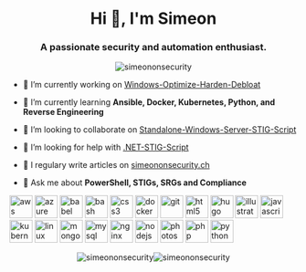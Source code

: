 <h1 align="center">Hi 👋, I'm Simeon</h1>
<h3 align="center">A passionate security and automation enthusiast.</h3>

<p align="center"><img src="https://komarev.com/ghpvc/?username=simeononsecurity" alt="simeononsecurity" /></p>

- 🔭 I’m currently working on [Windows-Optimize-Harden-Debloat](https://github.com/simeononsecurity/Windows-Optimize-Harden-Debloat)

- 🌱 I’m currently learning **Ansible, Docker, Kubernetes, Python, and Reverse Engineering**

- 👯 I’m looking to collaborate on [Standalone-Windows-Server-STIG-Script](https://github.com/simeononsecurity/Standalone-Windows-Server-STIG-Script)

- 🤝 I’m looking for help with [.NET-STIG-Script](https://github.com/simeononsecurity/.NET-STIG-Script)

- 📝 I regulary write articles on [simeononsecurity.ch](https://simeononsecurity.ch)

- 💬 Ask me about **PowerShell, STIGs, SRGs and Compliance**

<p align="left"><img src="https://devicons.github.io/devicon/devicon.git/icons/amazonwebservices/amazonwebservices-original-wordmark.svg" alt="aws" width="40" height="40"/> <img src="https://www.vectorlogo.zone/logos/microsoft_azure/microsoft_azure-icon.svg" alt="azure" width="40" height="40"/> <img src="https://www.vectorlogo.zone/logos/babeljs/babeljs-icon.svg" alt="babel" width="40" height="40"/> <img src="https://www.vectorlogo.zone/logos/gnu_bash/gnu_bash-icon.svg" alt="bash" width="40" height="40"/> <img src="https://devicons.github.io/devicon/devicon.git/icons/css3/css3-original-wordmark.svg" alt="css3" width="40" height="40"/> <img src="https://devicons.github.io/devicon/devicon.git/icons/docker/docker-original-wordmark.svg" alt="docker" width="40" height="40"/> <img src="https://www.vectorlogo.zone/logos/git-scm/git-scm-icon.svg" alt="git" width="40" height="40"/> <img src="https://devicons.github.io/devicon/devicon.git/icons/html5/html5-original-wordmark.svg" alt="html5" width="40" height="40"/> <img src="https://api.iconify.design/logos-hugo.svg" alt="hugo" width="40" height="40"/> <img src="https://www.vectorlogo.zone/logos/adobe_illustrator/adobe_illustrator-icon.svg" alt="illustrator" width="40" height="40"/> <img src="https://devicons.github.io/devicon/devicon.git/icons/javascript/javascript-original.svg" alt="javascript" width="40" height="40"/> <img src="https://www.vectorlogo.zone/logos/kubernetes/kubernetes-icon.svg" alt="kubernetes" width="40" height="40"/> <img src="https://devicons.github.io/devicon/devicon.git/icons/linux/linux-original.svg" alt="linux" width="40" height="40"/> <img src="https://devicons.github.io/devicon/devicon.git/icons/mongodb/mongodb-original-wordmark.svg" alt="mongodb" width="40" height="40"/> <img src="https://devicons.github.io/devicon/devicon.git/icons/mysql/mysql-original-wordmark.svg" alt="mysql" width="40" height="40"/> <img src="https://devicons.github.io/devicon/devicon.git/icons/nginx/nginx-original.svg" alt="nginx" width="40" height="40"/> <img src="https://devicons.github.io/devicon/devicon.git/icons/nodejs/nodejs-original-wordmark.svg" alt="nodejs" width="40" height="40"/> <img src="https://devicons.github.io/devicon/devicon.git/icons/photoshop/photoshop-plain.svg" alt="photoshop" width="40" height="40"/> <img src="https://devicons.github.io/devicon/devicon.git/icons/php/php-original.svg" alt="php" width="40" height="40"/> <img src="https://devicons.github.io/devicon/devicon.git/icons/python/python-original.svg" alt="python" width="40" height="40"/> 

<p align="center"><img align="center" src="https://github-readme-stats.vercel.app/api/top-langs/?username=simeononsecurity&layout=compact&hide=html,shell,css" alt="simeononsecurity" /><img align="center" src="https://github-readme-stats.vercel.app/api?username=simeononsecurity&show_icons=true" alt="simeononsecurity" /></p>


